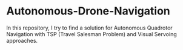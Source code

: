 # Autonomous-Drone-Navigation
In this repository, I try to find a solution for Autonomous Quadrotor Navigation with TSP (Travel Salesman Problem) and Visual Servoing approaches.

